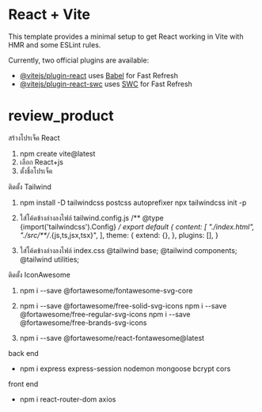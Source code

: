 # React + Vite

This template provides a minimal setup to get React working in Vite with HMR and some ESLint rules.

Currently, two official plugins are available:

- [@vitejs/plugin-react](https://github.com/vitejs/vite-plugin-react/blob/main/packages/plugin-react/README.md) uses [Babel](https://babeljs.io/) for Fast Refresh
- [@vitejs/plugin-react-swc](https://github.com/vitejs/vite-plugin-react-swc) uses [SWC](https://swc.rs/) for Fast Refresh
# review_product
สร้างโปรเจ็ค React
1. npm create vite@latest
2. เลือก React+js
3. ตั้งชื่อโปรเจ็ค

ติดตั้ง Tailwind
1. npm install -D tailwindcss postcss autoprefixer
   npx tailwindcss init -p

2. ใส่โค้ดข้างล่างลงไฟล์ tailwind.config.js
    /** @type {import('tailwindcss').Config} */
    export default {
    content: [
        "./index.html",
        "./src/**/*.{js,ts,jsx,tsx}",
    ],
    theme: {
        extend: {},
    },
    plugins: [],
    }

3. ใส่โค้ดข้างล่างลงไฟล์ index.css
    @tailwind base;
    @tailwind components;
    @tailwind utilities;

ติดตั้ง IconAwesome
1. npm i --save @fortawesome/fontawesome-svg-core

2. npm i --save @fortawesome/free-solid-svg-icons
   npm i --save @fortawesome/free-regular-svg-icons
   npm i --save @fortawesome/free-brands-svg-icons

3. npm i --save @fortawesome/react-fontawesome@latest

back end
- npm i express express-session nodemon mongoose bcrypt cors

front end
- npm i react-router-dom axios

